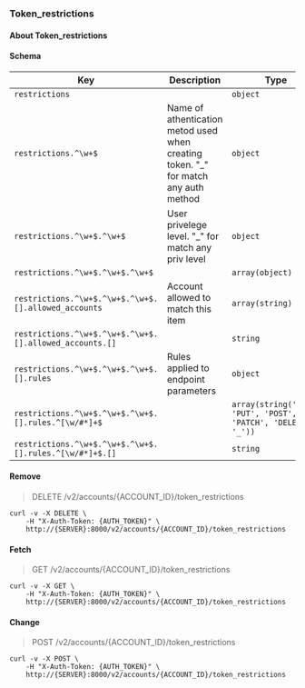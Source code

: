 ### Token_restrictions

#### About Token_restrictions

#### Schema

Key | Description | Type | Default | Required
--- | ----------- | ---- | ------- | --------
`restrictions` |   | `object` |   | `false`
`restrictions.^\w+$` | Name of athentication metod used when creating token. "_" for match any auth method | `object` |   | `true`
`restrictions.^\w+$.^\w+$` | User privelege level. "_" for match any priv level | `object` |   | `true`
`restrictions.^\w+$.^\w+$.^\w+$` |   | `array(object)` |   | `true`
`restrictions.^\w+$.^\w+$.^\w+$.[].allowed_accounts` | Account allowed to match this item | `array(string)` |   | `false`
`restrictions.^\w+$.^\w+$.^\w+$.[].allowed_accounts.[]` |   | `string` |   | `false`
`restrictions.^\w+$.^\w+$.^\w+$.[].rules` | Rules applied to endpoint parameters | `object` |   | `false`
`restrictions.^\w+$.^\w+$.^\w+$.[].rules.^[\w/#*]+$` |   | `array(string('GET', 'PUT', 'POST', 'PATCH', 'DELETE', '_'))` |   | `false`
`restrictions.^\w+$.^\w+$.^\w+$.[].rules.^[\w/#*]+$.[]` |   | `string` |   | `false`


#### Remove

> DELETE /v2/accounts/{ACCOUNT_ID}/token_restrictions

```shell
curl -v -X DELETE \
    -H "X-Auth-Token: {AUTH_TOKEN}" \
    http://{SERVER}:8000/v2/accounts/{ACCOUNT_ID}/token_restrictions
```

#### Fetch

> GET /v2/accounts/{ACCOUNT_ID}/token_restrictions

```shell
curl -v -X GET \
    -H "X-Auth-Token: {AUTH_TOKEN}" \
    http://{SERVER}:8000/v2/accounts/{ACCOUNT_ID}/token_restrictions
```

#### Change

> POST /v2/accounts/{ACCOUNT_ID}/token_restrictions

```shell
curl -v -X POST \
    -H "X-Auth-Token: {AUTH_TOKEN}" \
    http://{SERVER}:8000/v2/accounts/{ACCOUNT_ID}/token_restrictions
```

